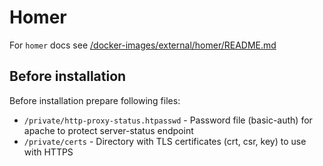 # Homer

For `homer` docs see [/docker-images/external/homer/README.md](../../../../docker-images/external/homer/README.md)

## Before installation

Before installation prepare following files:

- `/private/http-proxy-status.htpasswd` - Password file (basic-auth) for apache to protect server-status endpoint
- `/private/certs` -  Directory with TLS certificates (crt, csr, key) to use with HTTPS
